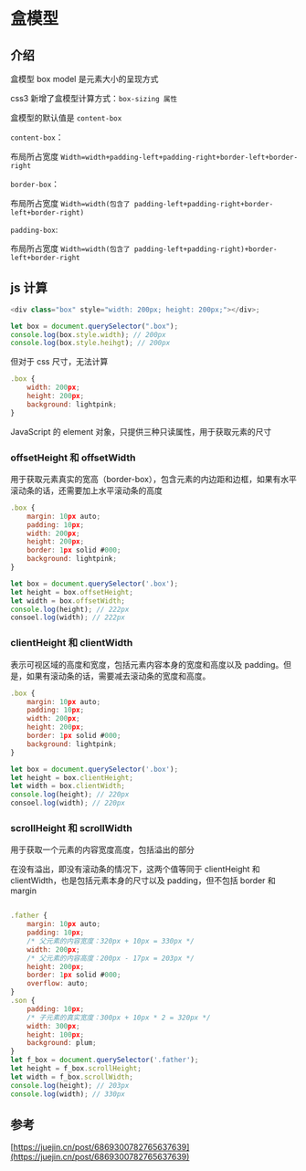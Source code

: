 # 盒模型

## 介绍

盒模型 box model 是元素大小的呈现方式

css3 新增了盒模型计算方式：`box-sizing 属性`

盒模型的默认值是 `content-box`

`content-box`：

布局所占宽度 `Width=width+padding-left+padding-right+border-left+border-right`

`border-box`：

布局所占宽度 `Width=width(包含了 padding-left+padding-right+border-left+border-right)`

`padding-box`:

布局所占宽度 `Width=width(包含了 padding-left+padding-right)+border-left+border-right`

## js 计算

```js
<div class="box" style="width: 200px; height: 200px;"></div>;

let box = document.querySelector(".box");
console.log(box.style.width); // 200px
console.log(box.style.heihgt); // 200px
```

但对于 css 尺寸，无法计算

```js
.box {
    width: 200px;
    height: 200px;
    background: lightpink;
}
```

JavaScript 的 element 对象，只提供三种只读属性，用于获取元素的尺寸

### offsetHeight 和 offsetWidth

用于获取元素真实的宽高（border-box），包含元素的内边距和边框，如果有水平滚动条的话，还需要加上水平滚动条的高度

```js
.box {
    margin: 10px auto;
    padding: 10px;
    width: 200px;
    height: 200px;
    border: 1px solid #000;
    background: lightpink;
}

let box = document.querySelector('.box');
let height = box.offsetHeight;
let width = box.offsetWidth;
console.log(height); // 222px
consoel.log(width); // 222px
```

### clientHeight 和 clientWidth

表示可视区域的高度和宽度，包括元素内容本身的宽度和高度以及 padding。但是，如果有滚动条的话，需要减去滚动条的宽度和高度。

```js
.box {
    margin: 10px auto;
    padding: 10px;
    width: 200px;
    height: 200px;
    border: 1px solid #000;
    background: lightpink;
}

let box = document.querySelector('.box');
let height = box.clientHeight;
let width = box.clientWidth;
console.log(height); // 220px
consoel.log(width); // 220px
```

### scrollHeight 和 scrollWidth

用于获取一个元素的内容宽度高度，包括溢出的部分

在没有溢出，即没有滚动条的情况下，这两个值等同于 clientHeight 和 clientWidth，也是包括元素本身的尺寸以及 padding，但不包括 border 和 margin

```js

.father {
    margin: 10px auto;
    padding: 10px;
    /* 父元素的内容宽度：320px + 10px = 330px */
    width: 200px;
    /* 父元素的内容高度：200px - 17px = 203px */
    height: 200px;
    border: 1px solid #000;
    overflow: auto;
}
.son {
    padding: 10px;
    /* 子元素的真实宽度：300px + 10px * 2 = 320px */
    width: 300px;
    height: 100px;
    background: plum;
}
let f_box = document.querySelector('.father');
let height = f_box.scrollHeight;
let width = f_box.scrollWidth;
console.log(height); // 203px
console.log(width); // 330px

```

## 参考

[https://juejin.cn/post/6869300782765637639](https://juejin.cn/post/6869300782765637639)

